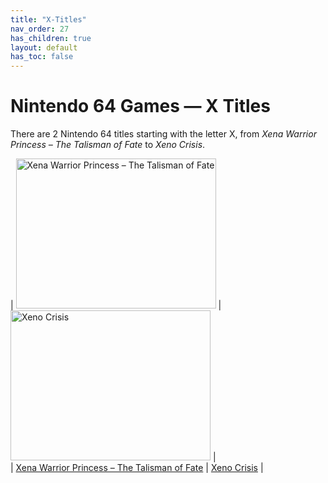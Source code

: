 ```yaml
---
title: "X-Titles"
nav_order: 27
has_children: true
layout: default
has_toc: false
---
```


# Nintendo 64 Games — X Titles

There are 2 Nintendo 64 titles starting with the letter X, from *Xena Warrior Princess – The Talisman of Fate* to *Xeno Crisis*.

| <a href="x/xena-warrior-princess"><img src="https://images.launchbox-app.com//47a88bfc-9f72-41f9-8db3-2c9b89c9648c.jpg" width="320" height="240" alt="Xena Warrior Princess – The Talisman of Fate"/></a> | <a href="x/xeno-crisis"><img src="https://images.launchbox-app.com//07bc0e05-6e35-44d3-b77d-ec276398668e.jpg" width="320" height="240" alt="Xeno Crisis"/></a> |  
| [Xena Warrior Princess – The Talisman of Fate](x/xena-warrior-princess) | [Xeno Crisis](x/xeno-crisis-64) |
